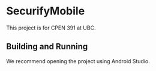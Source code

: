 # SecurifyMobile

This project is for CPEN 391 at UBC. 

## Building and Running 

We recommend opening the project using Android Studio. 
